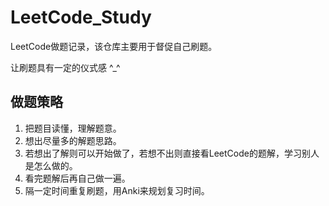# LeetCode_Study

LeetCode做题记录，该仓库主要用于督促自己刷题。

让刷题具有一定的仪式感 ^_^

## 做题策略

1. 把题目读懂，理解题意。
2. 想出尽量多的解题思路。
3. 若想出了解则可以开始做了，若想不出则直接看LeetCode的题解，学习别人是怎么做的。
4. 看完题解后再自己做一遍。
5. 隔一定时间重复刷题，用Anki来规划复习时间。
